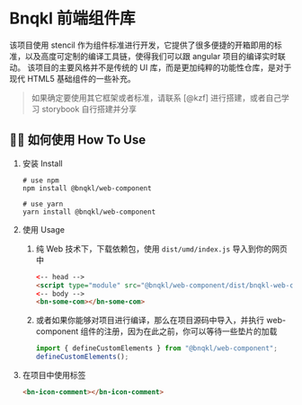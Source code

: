 # Bnqkl 前端组件库

该项目使用 stencil 作为组件标准进行开发，它提供了很多便捷的开箱即用的标准，以及高度可定制的编译工具链，使得我们可以跟 angular 项目的编译实时联动。
该项目的主要风格并不是传统的 UI 库，而是更加纯粹的功能性仓库，是对于现代 HTML5 基础组件的一些补充。

> 如果确定要使用其它框架或者标准，请联系 [@kzf] 进行搭建，或者自己学习 storybook 自行搭建并分享

## 👩‍💻 如何使用 How To Use

1. 安装 Install

   ```shell
   # use npm
   npm install @bnqkl/web-component

   # use yarn
   yarn install @bnqkl/web-component
   ```

1. 使用 Usage

   1. 纯 Web 技术下，下载依赖包，使用 `dist/umd/index.js` 导入到你的网页中

      ```html
      <-- head -->
      <script type="module" src="@bnqkl/web-component/dist/bnqkl-web-component/bnqkl-web-component.esm.js" />
      <-- body -->
      <bn-some-com></bn-some-com>
      ```

   1. 或者如果你能够对项目进行编译，那么在项目源码中导入，并执行 web-component 组件的注册，因为在此之前，你可以等待一些垫片的加载

      ```ts
      import { defineCustomElements } from "@bnqkl/web-component";
      defineCustomElements();
      ```

1. 在项目中使用标签

   ```html
   <bn-icon-comment></bn-icon-comment>
   ```
